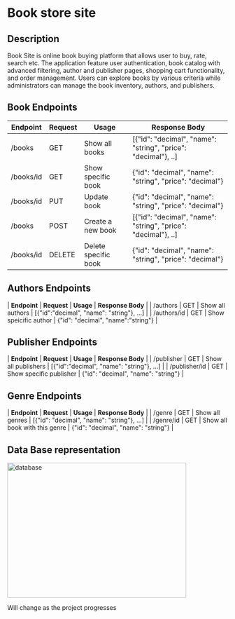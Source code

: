 # Book store site

## Description
Book Site is online book buying platform that allows user to buy, rate, search etc. The application feature user authentication, book catalog with advanced filtering, author and publisher pages, shopping cart functionality, and order management. Users can explore books by various criteria while administrators can manage the book inventory, authors, and publishers.

## Book Endpoints
| **Endpoint** | **Request** | **Usage** | **Response Body** |
| --- | --- | --- | --- |
| /books | GET | Show all books | [{"id": "decimal", "name": "string", "price": "decimal"}, ..]
| /books/id | GET | Show specific book | {"id": "decimal", "name": "string", "price": "decimal"}
| /books/id | PUT | Update book | {"id": "decimal", "name": "string", "price": "decimal"}
| /books | POST | Create a new book | [{"id": "decimal", "name": "string", "price": "decimal"}, ..]
| /books/id | DELETE | Delete specific book | {"id": "decimal", "name": "string", "price": "decimal"}

## Authors Endpoints
| **Endpoint** | **Request** | **Usage** | **Response Body** |
| /authors | GET | Show all authors | [{"id":"decimal", "name": "string"}, ...] |
| /authors/id | GET | Show speicific author | {"id": "decimal", "name":"string"} |

## Publisher Endpoints
| **Endpoint** | **Request** | **Usage** | **Response Body** |
| /publisher | GET | Show all publishers | [{"id":"decimal", "name": "string"}, ...] |
| /publisher/id | GET | Show specific publisher | {"id": "decimal", "name": "string"} |

## Genre Endpoints
| **Endpoint** | **Request** | **Usage** | **Response Body** |
| /genre | GET | Show all genres | [{"id": "decimal", "name": "string"}, ...] |
| /genre/id | GET | Show all book with this genre | {"id": "decimal", "name": "string"} |

## Data Base representation

<img width="409" height="308" alt="database" src="https://github.com/user-attachments/assets/67627618-3900-4aad-987d-279965c9a1d6" />



Will change as the project progresses
